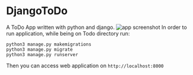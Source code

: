 # DjangoToDo
A ToDo App written with python and django.
![app screenshot](https://s4.uupload.ir/files/screenshot_from_2021-11-09_21-29-53_wvuo.png)
In order to run application, while being on Todo directory run:
```
python3 manage.py makemigrations
python3 manage.py migrate
python3 manage.py runserver
```
Then you can access web application on `http://localhost:8000`
